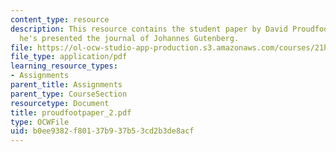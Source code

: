 ```yaml
---
content_type: resource
description: This resource contains the student paper by David Proudfoot in which
  he's presented the journal of Johannes Gutenberg.
file: https://ol-ocw-studio-app-production.s3.amazonaws.com/courses/21h-418-from-print-to-digital-technologies-of-the-word-1450-present-fall-2005/b0ee9382f80137b937b53cd2b3de8acf_proudfootpaper_2.pdf
file_type: application/pdf
learning_resource_types:
- Assignments
parent_title: Assignments
parent_type: CourseSection
resourcetype: Document
title: proudfootpaper_2.pdf
type: OCWFile
uid: b0ee9382-f801-37b9-37b5-3cd2b3de8acf
---
```

